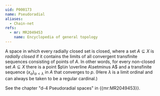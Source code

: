 ```yaml
---
uid: P000173
name: Pseudoradial
aliases:
  - Chain-net
refs:
  - mr: MR2049453
    name: Encyclopedia of general topology
---
```


A space in which every radially closed set is closed, where a set $A\subseteq X$ is *radially closed* if it contains the limits of all convergent transfinite sequences consisting of points of $A$.  In other words, for every non-closed set $A\subseteq X$ there is a point $p\in \overline A\setminus A$ and a transfinite sequence $(x_\alpha)_{\alpha<\lambda}$ in $A$ that converges to $p$.  (Here $\lambda$ is a limit ordinal and can always be taken to be a regular cardinal.)

See the chapter "d-4 Pseudoradial spaces" in {{mr:MR2049453}}.
